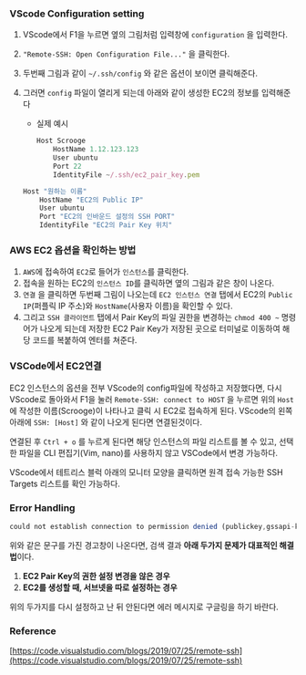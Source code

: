 ### VScode Configuration setting
1. VScode에서 F1을 누르면 옆의 그림처럼 입력창에 `configuration` 을 입력한다. 
2. `"Remote-SSH: Open Configuration File..."` 을 클릭한다.
3. 두번째 그림과 같이 `~/.ssh/config` 와 같은 옵션이 보이면 클릭해준다.
4. 그러면 `config` 파일이 열리게 되는데 아래와 같이 생성한 EC2의 정보를 입력해준다
    - 실제 예시
        
        ```jsx
        Host Scrooge
            HostName 1.12.123.123
            User ubuntu
            Port 22
            IdentityFile ~/.ssh/ec2_pair_key.pem
        ```
        
    
    ```jsx
    Host "원하는 이름"
        HostName "EC2의 Public IP"
        User ubuntu
        Port "EC2의 인바운드 설정의 SSH PORT"
        IdentityFile "EC2의 Pair Key 위치"
    ```

### AWS EC2 옵션을 확인하는 방법

1. `AWS`에 접속하여 `EC2`로 들어가 `인스턴스`를 클릭한다. 
2. 접속을 원하는 EC2의 `인스턴스 ID`를 클릭하면 옆의 그림과 같은 창이 나온다.
3. `연결` 을 클릭하면 두번째 그림이 나오는데 `EC2 인스턴스 연결` 탭에서 EC2의 `Public IP`(퍼플릭 IP 주소)와 `HostName`(사용자 이름)을 확인할 수 있다. 
4. 그리고 `SSH 클라이언트` 탭에서  Pair Key의 파일 권한을 변경하는 `chmod 400 ~` 명령어가 나오게 되는데 저장한 EC2 Pair Key가 저장된 곳으로 터미널로 이동하여 해당 코드를 복붙하여 엔터를 쳐준다.

### VSCode에서 EC2연결

EC2 인스턴스의 옵션을 전부 VScode의 config파일에 작성하고 저장했다면, 다시 VScode로 돌아와서 F1을 눌러 `Remote-SSH: connect to HOST` 을 누르면 위의 `Host` 에 작성한 이름(Scrooge)이 나타나고 클릭 시 EC2로 접속하게 된다. VScode의 왼쪽 아래에 `SSH: [Host]` 와 같이 나오게 된다면 연결된것이다.

연결된 후 `Ctrl + o`  를 누르게 된다면 해당 인스턴스의 파일 리스트를 볼 수 있고, 선택한 파일을 CLI 편집기(Vim, nano)를 사용하지 않고 VSCode에서 변경 가능하다.

VScode에서 테트리스 블럭 아래의 모니터 모양을 클릭하면 원격 접속 가능한 SSH Targets 리스트를 확인 가능하다.

### Error Handling

```jsx
could not establish connection to permission denied (publickey,gssapi-keyex,gssapi-with-mic).
```

위와 같은 문구를 가진 경고창이 나온다면, 검색 결과 **아래 두가지 문제가 대표적인 해결법**이다.

1. **EC2 Pair Key의 권한 설정 변경을 않은 경우** 
2. **EC2를 생성할 때, 서브넷을 따로 설정하는 경우**

위의 두가지를 다시 설정하고 난 뒤 안된다면 에러 메시지로 구글링을 하기 바란다.

### Reference

[https://code.visualstudio.com/blogs/2019/07/25/remote-ssh](https://code.visualstudio.com/blogs/2019/07/25/remote-ssh)